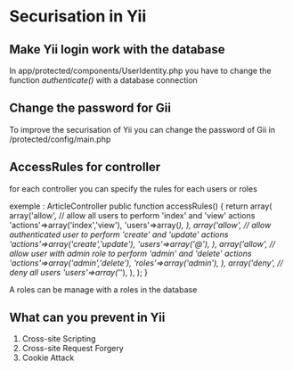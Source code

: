 Securisation in Yii
===================

Make Yii login work with the database
-------------------------------------

In app/protected/components/UserIdentity.php
you have to change the function *authenticate()* with a database connection

Change the password for Gii
---------------------------
To improve the securisation of Yii you can change the password of Gii in /protected/config/main.php

AccessRules for controller
--------------------------
for each controller you can specify the rules for each users or roles

exemple : ArticleController
	public function accessRules()
	{
		return array(
			array('allow',  // allow all users to perform 'index' and 'view' actions
				'actions'=>array('index','view'),
				'users'=>array(*),
			),
			array('allow', // allow authenticated user to perform 'create' and 'update' actions
				'actions'=>array('create','update'),
				'users'=>array('@'),
			),
			array('allow', // allow user with admin role to perform 'admin' and 'delete' actions
				'actions'=>array('admin','delete'),
				'roles'=>array('admin'),
			),
			array('deny',  // deny all users
				'users'=>array('*'),
			),
		);
	}

A roles can be manage with a roles in the database 


What can you prevent in Yii
---------------------------

1. Cross-site Scripting
2. Cross-site Request Forgery
3. Cookie Attack
